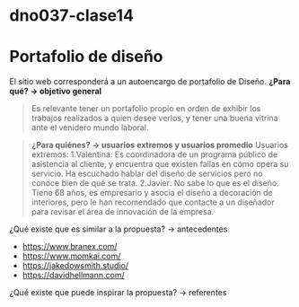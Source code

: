 # dno037-clase14
# Portafolio de diseño 
El sitio web corresponderá a un autoencargo de portafolio de Diseño. 
**¿Para qué? → objetivo general**
>Es relevante tener un portafolio propio en orden de exhibir los trabajos realizados a quien desee verlos, y tener una buena vitrina ante el venidero mundo laboral.

>**¿Para quiénes? → usuarios extremos y usuarios promedio**
>  Usuarios extremos: 
1.Valentina:
>Es coordinadora de un programa público de asistencia al cliente, y encuentra que existen fallas en cómo opera su servicio. Ha escuchado hablar del diseño de servicios pero         no conoce bien de qué se trata. 
2.Javier: 
>No sabe lo que es el diseño. Tiene 68 años, es empresario y asocia el diseño a decoración de interiores, pero le han recomendado que contacte a un diseñador para                   revisar el área de innovación de la empresa.

¿Qué existe que es similar a la propuesta? → antecedentes

- https://www.branex.com/
- https://www.momkai.com/
- https://jakedowsmith.studio/
- https://davidhellmann.com/

¿Qué existe que puede inspirar la propuesta? → referentes
